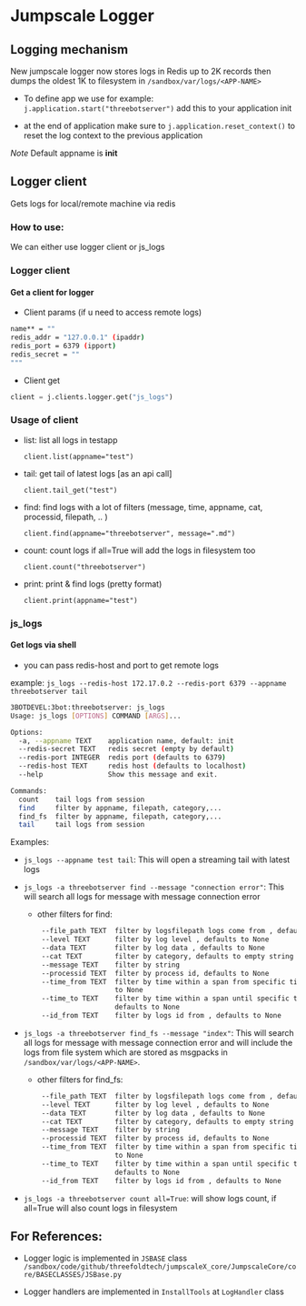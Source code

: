 # Jumpscale Logger

## Logging mechanism

New jumpscale logger now stores logs in Redis up to 2K records then dumps the oldest 1K to filesystem
in `/sandbox/var/logs/<APP-NAME>`

- To define app we use for example: `j.application.start("threebotserver")` add this to your application init

- at the end of application make sure to `j.application.reset_context()` to reset the log context to the previous application

*Note* Default appname is **init**

## Logger client

Gets logs for local/remote machine via redis

### How to use:

We can either use logger client or js_logs

### Logger client

#### Get a client for logger

- Client params (if u need to access remote logs)

```bash
name** = ""
redis_addr = "127.0.0.1" (ipaddr)
redis_port = 6379 (ipport)
redis_secret = ""
"""
```

- Client get

```python
client = j.clients.logger.get("js_logs")
```

### Usage of client

- list:  list all logs in testapp

    `client.list(appname="test")`

- tail: get tail of latest logs [as an api call]

    `client.tail_get("test") `

- find: find logs with a lot of filters (message, time, appname, cat, processid, filepath, .. )

    `client.find(appname="threebotserver", message=".md")`

- count: count logs if all=True will add the logs in filesystem too

    `client.count("threebotserver") `

- print: print & find logs (pretty format)

    `client.print(appname="test")`


### js_logs

#### Get logs via shell

- you can pass redis-host and port to get remote logs

example: `js_logs --redis-host 172.17.0.2 --redis-port 6379 --appname threebotserver tail`

```bash
3BOTDEVEL:3bot:threebotserver: js_logs
Usage: js_logs [OPTIONS] COMMAND [ARGS]...

Options:
  -a, --appname TEXT    application name, default: init
  --redis-secret TEXT   redis secret (empty by default)
  --redis-port INTEGER  redis port (defaults to 6379)
  --redis-host TEXT     redis host (defaults to localhost)
  --help                Show this message and exit.

Commands:
  count    tail logs from session
  find     filter by appname, filepath, category,...
  find_fs  filter by appname, filepath, category,...
  tail     tail logs from session
```

Examples:

- `js_logs --appname test tail`: This will open a streaming tail with latest logs

- `js_logs -a threebotserver find --message "connection error"`: This will search all logs for message with message connection error
    - other filters for find:

         ```bash
          --file_path TEXT  filter by logsfilepath logs come from , defaults to None
          --level TEXT      filter by log level , defaults to None
          --data TEXT       filter by log data , defaults to None
          --cat TEXT        filter by category, defaults to empty string
          --message TEXT    filter by string
          --processid TEXT  filter by process id, defaults to None
          --time_from TEXT  filter by time within a span from specific time, defaults
                            to None
          --time_to TEXT    filter by time within a span until specific time ,
                            defaults to None
          --id_from TEXT    filter by logs id from , defaults to None
        ```

- `js_logs -a threebotserver find_fs --message "index"`: This will search all logs for message with message connection error
and will include the logs from file system which are stored as msgpacks in `/sandbox/var/logs/<APP-NAME>`.
    - other filters for find_fs:

         ```bash
          --file_path TEXT  filter by logsfilepath logs come from , defaults to None
          --level TEXT      filter by log level , defaults to None
          --data TEXT       filter by log data , defaults to None
          --cat TEXT        filter by category, defaults to empty string
          --message TEXT    filter by string
          --processid TEXT  filter by process id, defaults to None
          --time_from TEXT  filter by time within a span from specific time, defaults
                            to None
          --time_to TEXT    filter by time within a span until specific time ,
                            defaults to None
          --id_from TEXT    filter by logs id from , defaults to None
        ```


- `js_logs -a threebotserver count all=True`: will show logs count, if all=True will also count logs in filesystem


## For References:

- Logger logic is implemented in `JSBASE` class `/sandbox/code/github/threefoldtech/jumpscaleX_core/JumpscaleCore/core/BASECLASSES/JSBase.py`

- Logger handlers are implemented in `InstallTools` at `LogHandler` class
